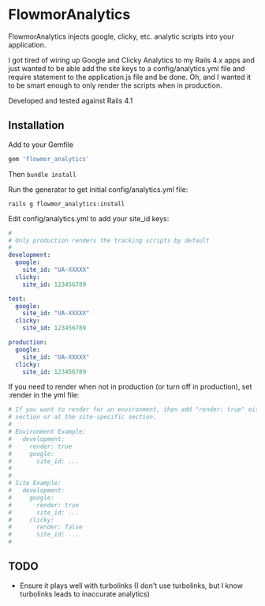 # FlowmorAnalytics

FlowmorAnalytics injects google, clicky, etc. analytic scripts into your application.

I got tired of wiring up Google and Clicky Analytics to my Rails 4.x apps and just wanted to be able add the site keys to a config/analytics.yml file and require statement to the application.js file and be done.  Oh, and I wanted it to be smart enough to only render the scripts when in production.

Developed and tested against Rails 4.1

## Installation

Add to your Gemfile

```ruby
gem 'flowmor_analytics'
```

Then `bundle install`

Run the generator to get initial config/analytics.yml file:

```
rails g flowmor_analytics:install
```

Edit config/analytics.yml to add your site_id keys:

```yml
#
# Only production renders the tracking scripts by default
#
development:
  google:
    site_id: "UA-XXXXX"
  clicky:
    site_id: 123456789

test:
  google:
    site_id: "UA-XXXXX"
  clicky:
    site_id: 123456789

production:
  google:
    site_id: "UA-XXXXX"
  clicky:
    site_id: 123456789
```

If you need to render when not in production (or turn off in production), set :render in the yml file:

```ruby
# If you want to render for an environment, then add "render: true" either at the environment
# section or at the site-specific section.
#
# Environment Example:
#   development:
#     render: true
#     google:
#       site_id: ...
#
#
# Site Example:
#   development:
#     google:
#       render: true
#       site_id: ...
#     clicky:
#       render: false
#       site_id: ...
#
```

## TODO

* Ensure it plays well with turbolinks (I don't use turbolinks, but I know turbolinks leads to inaccurate analytics)
